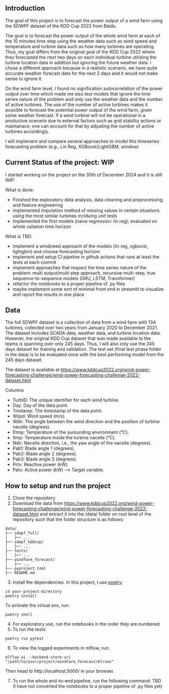 ## Introduction

The goal of this project is to forecast the power output of a wind farm using the SDWPF dataset of the KDD Cup 2022 from Baidu. 

The goal is to forecast the power output of the whole wind farm at each of the 10 minutes time step using the weather data such as wind speed and temperature and turbine data such as how many turbines are operating. Thus, my goal differs from the original goal of the KDD Cup 2022 where they forecasted the next two days on each individual turbine utilizing the turbine location data in addition but ignoring the future weather data. I chose a different approach because in a realistic scenario, we have quite accurate weather forecast data for the next 2 days and it would not make sense to ignore it. 

On the wind farm level, I found no signification autocorrelation of the power output over time which made me also test models that ignore the time series nature of the problem and only use the weather data and the number of active turbines. The use of the number of active turbines makes it possible to forecast the potential power output of the wind farm, given some weather forecast. If a wind turbine will not be operational in a productive scenario due to external factors such as grid stability actions or maintanace, one can account for that by adjusting the number of active turbines accordingly.

I will implement and compare several approaches to model this timeseries forecasting problem (e.g., Lin Reg, XGBoost/LightGBM, window)

## Current Status of the project: WIP
I started working on the project on the 30th of December 2024 and it is still WIP:

What is done:
- Finished the exploratory data analysis, data cleaning and preprocessing, and feature engineering
- implemented imputation method of missing values in certain situations using the most similar turbines inclduing unit tests
- Implemented the first models (naive regression: lin reg); evaluated on whole valiation time horizon

What is TBD:
- implement a windowed approach of the models (lin reg, xgboost, lightgbm) and choose forecasting horizon
- implement and setup CI pipeline in github actions that runs at least the tests at each commit
- implement approaches that respect the time series nature of the problem: multi output/multi step approach, recursive multi-step, true sequence-to-sequence models (GRU, LSTM, Transformer)
- refactor the notebooks to a proper pipeline of .py files
- maybe implement some sort of minimal front end in streamlit to visualize and report the results in one place


## Data
The full SDWPF dataset is a collection of data from a wind farm with 134 turbines, collected over two years from January 2020 to December 2021. The dataset includes SCADA data, weather data, and turbine location data. However, the original KDD Cup dataset that was made available to the teams is spanning over only 245 days. Thus, I will also only use the 245 days dataset for training and validation. The test set (final test phase folder in the data) is to be evaluated once with the best performing model from the 245 days dataset.

The dataset is available at https://www.kddcup2022.org/wind-power-forecasting-challenge/wind-power-forecasting-challenge-2022-dataset.html

Columns
- TurbID: The unique identifier for each wind turbine.
- Day: Day of the data point.
- Tmstamp: The timestamp of the data point.
- Wspd: Wind speed (m/s).
- Wdir: The angle between the wind direction and the position of turbine nacelle (degrees).
- Etmp: Temperature of the surounding environment (°C).
- Itmp: Temperature inside the turbine nacelle (°C).
- Ndir: Nacelle direction, i.e., the yaw angle of the nacelle (degrees).
- Pab1: Blade angle 1 (degrees).
- Pab2: Blade angle 2 (degrees).
- Pab3: Blade angle 3 (degrees).
- Prtv: Reactive power (kW).
- Patv: Active power (kW) --> Target variable.

## How to setup and run the project

1. Clone the repository
2. Download the data from https://www.kddcup2022.org/wind-power-forecasting-challenge/wind-power-forecasting-challenge-2022-dataset.html and extract it into the /data/ folder on root level of the repository such that the folder structure is as follows:
```
data/
├── sdwpf_full/
│   ├── ...
├── sdwpf_kddcup/
│   ├── ...
├── tests/
│   ├── ...
├── windfarm_forecast/
│   ├── ...
├── pyproject.toml
├── README.md
```
3. Install the dependencies. In this project, I use [poetry](https://python-poetry.org/):
```
cd your-project-directory
poetry install
```
To activate the virtual env, run:
```
poetry shell
```
4. For exploratory use, run the notebooks in the order they are numbered
5. To run the tests:
```
poetry run pytest
```
6. To view the logged experiments in mlflow, run:
```
mlflow ui --backend-store-uri "/path/to/your/project/windfarm_forecast/mlruns"
```
Then head to http://localhost:5000/ in your browser.

7. To run the whole end-to-end pipeline, run the following command:
TBD (I have not converted the notebooks to a proper pipeline of .py files yet)

